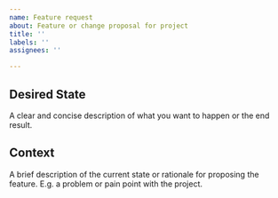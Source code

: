 ```yaml
---
name: Feature request
about: Feature or change proposal for project
title: ''
labels: ''
assignees: ''

---
```


## Desired State
A clear and concise description of what you want to happen or the end result.

## Context
A brief description of the current state or rationale for proposing the feature.  E.g. a problem or pain point with the project.

